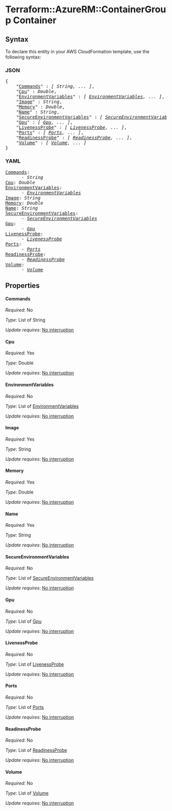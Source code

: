 # Terraform::AzureRM::ContainerGroup Container

## Syntax

To declare this entity in your AWS CloudFormation template, use the following syntax:

### JSON

<pre>
{
    "<a href="#commands" title="Commands">Commands</a>" : <i>[ String, ... ]</i>,
    "<a href="#cpu" title="Cpu">Cpu</a>" : <i>Double</i>,
    "<a href="#environmentvariables" title="EnvironmentVariables">EnvironmentVariables</a>" : <i>[ <a href="container-environmentvariables.md">EnvironmentVariables</a>, ... ]</i>,
    "<a href="#image" title="Image">Image</a>" : <i>String</i>,
    "<a href="#memory" title="Memory">Memory</a>" : <i>Double</i>,
    "<a href="#name" title="Name">Name</a>" : <i>String</i>,
    "<a href="#secureenvironmentvariables" title="SecureEnvironmentVariables">SecureEnvironmentVariables</a>" : <i>[ <a href="container-secureenvironmentvariables.md">SecureEnvironmentVariables</a>, ... ]</i>,
    "<a href="#gpu" title="Gpu">Gpu</a>" : <i>[ <a href="container-gpu.md">Gpu</a>, ... ]</i>,
    "<a href="#livenessprobe" title="LivenessProbe">LivenessProbe</a>" : <i>[ <a href="container-livenessprobe.md">LivenessProbe</a>, ... ]</i>,
    "<a href="#ports" title="Ports">Ports</a>" : <i>[ <a href="container-ports.md">Ports</a>, ... ]</i>,
    "<a href="#readinessprobe" title="ReadinessProbe">ReadinessProbe</a>" : <i>[ <a href="container-readinessprobe.md">ReadinessProbe</a>, ... ]</i>,
    "<a href="#volume" title="Volume">Volume</a>" : <i>[ <a href="container-volume.md">Volume</a>, ... ]</i>
}
</pre>

### YAML

<pre>
<a href="#commands" title="Commands">Commands</a>: <i>
      - String</i>
<a href="#cpu" title="Cpu">Cpu</a>: <i>Double</i>
<a href="#environmentvariables" title="EnvironmentVariables">EnvironmentVariables</a>: <i>
      - <a href="container-environmentvariables.md">EnvironmentVariables</a></i>
<a href="#image" title="Image">Image</a>: <i>String</i>
<a href="#memory" title="Memory">Memory</a>: <i>Double</i>
<a href="#name" title="Name">Name</a>: <i>String</i>
<a href="#secureenvironmentvariables" title="SecureEnvironmentVariables">SecureEnvironmentVariables</a>: <i>
      - <a href="container-secureenvironmentvariables.md">SecureEnvironmentVariables</a></i>
<a href="#gpu" title="Gpu">Gpu</a>: <i>
      - <a href="container-gpu.md">Gpu</a></i>
<a href="#livenessprobe" title="LivenessProbe">LivenessProbe</a>: <i>
      - <a href="container-livenessprobe.md">LivenessProbe</a></i>
<a href="#ports" title="Ports">Ports</a>: <i>
      - <a href="container-ports.md">Ports</a></i>
<a href="#readinessprobe" title="ReadinessProbe">ReadinessProbe</a>: <i>
      - <a href="container-readinessprobe.md">ReadinessProbe</a></i>
<a href="#volume" title="Volume">Volume</a>: <i>
      - <a href="container-volume.md">Volume</a></i>
</pre>

## Properties

#### Commands

_Required_: No

_Type_: List of String

_Update requires_: [No interruption](https://docs.aws.amazon.com/AWSCloudFormation/latest/UserGuide/using-cfn-updating-stacks-update-behaviors.html#update-no-interrupt)

#### Cpu

_Required_: Yes

_Type_: Double

_Update requires_: [No interruption](https://docs.aws.amazon.com/AWSCloudFormation/latest/UserGuide/using-cfn-updating-stacks-update-behaviors.html#update-no-interrupt)

#### EnvironmentVariables

_Required_: No

_Type_: List of <a href="container-environmentvariables.md">EnvironmentVariables</a>

_Update requires_: [No interruption](https://docs.aws.amazon.com/AWSCloudFormation/latest/UserGuide/using-cfn-updating-stacks-update-behaviors.html#update-no-interrupt)

#### Image

_Required_: Yes

_Type_: String

_Update requires_: [No interruption](https://docs.aws.amazon.com/AWSCloudFormation/latest/UserGuide/using-cfn-updating-stacks-update-behaviors.html#update-no-interrupt)

#### Memory

_Required_: Yes

_Type_: Double

_Update requires_: [No interruption](https://docs.aws.amazon.com/AWSCloudFormation/latest/UserGuide/using-cfn-updating-stacks-update-behaviors.html#update-no-interrupt)

#### Name

_Required_: Yes

_Type_: String

_Update requires_: [No interruption](https://docs.aws.amazon.com/AWSCloudFormation/latest/UserGuide/using-cfn-updating-stacks-update-behaviors.html#update-no-interrupt)

#### SecureEnvironmentVariables

_Required_: No

_Type_: List of <a href="container-secureenvironmentvariables.md">SecureEnvironmentVariables</a>

_Update requires_: [No interruption](https://docs.aws.amazon.com/AWSCloudFormation/latest/UserGuide/using-cfn-updating-stacks-update-behaviors.html#update-no-interrupt)

#### Gpu

_Required_: No

_Type_: List of <a href="container-gpu.md">Gpu</a>

_Update requires_: [No interruption](https://docs.aws.amazon.com/AWSCloudFormation/latest/UserGuide/using-cfn-updating-stacks-update-behaviors.html#update-no-interrupt)

#### LivenessProbe

_Required_: No

_Type_: List of <a href="container-livenessprobe.md">LivenessProbe</a>

_Update requires_: [No interruption](https://docs.aws.amazon.com/AWSCloudFormation/latest/UserGuide/using-cfn-updating-stacks-update-behaviors.html#update-no-interrupt)

#### Ports

_Required_: No

_Type_: List of <a href="container-ports.md">Ports</a>

_Update requires_: [No interruption](https://docs.aws.amazon.com/AWSCloudFormation/latest/UserGuide/using-cfn-updating-stacks-update-behaviors.html#update-no-interrupt)

#### ReadinessProbe

_Required_: No

_Type_: List of <a href="container-readinessprobe.md">ReadinessProbe</a>

_Update requires_: [No interruption](https://docs.aws.amazon.com/AWSCloudFormation/latest/UserGuide/using-cfn-updating-stacks-update-behaviors.html#update-no-interrupt)

#### Volume

_Required_: No

_Type_: List of <a href="container-volume.md">Volume</a>

_Update requires_: [No interruption](https://docs.aws.amazon.com/AWSCloudFormation/latest/UserGuide/using-cfn-updating-stacks-update-behaviors.html#update-no-interrupt)

